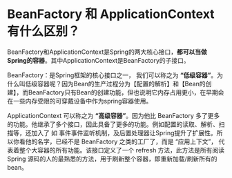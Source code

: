# BeanFactory 和 ApplicationContext有什么区别？

BeanFactory和ApplicationContext是Spring的两大核心接口，**都可以当做Spring的容器**。其中ApplicationContext是BeanFactory的子接口。

BeanFactory：是Spring框架的核心接口之一， 我们可以称之为 **“低级容器”**。为什么叫低级容器呢？因为Bean的生产过程分为【配置的解析】和【Bean的创建】，而BeanFactory只有Bean的创建功能，但也说明它内存占用更小，在早期会在一些内存受限的可穿戴设备中作为spring容器使用。

ApplicationContext 可以称之为 **“高级容器”**。因为他比 BeanFactory 多了更多的功能。他继承了多个接口，因此具备了更多的功能。例如配置的读取、解析、扫描等，还加入了 如 事件事件监听机制，及后置处理器让Spring提升了扩展性。所以你看他的名字，已经不是 BeanFactory 之类的工厂了，而是 “应用上下文”， 代表着整个大容器的所有功能。该接口定义了一个 refresh 方法，此方法是所有阅读 Spring 源码的人的最熟悉的方法，用于刷新整个容器，即重新加载/刷新所有的 bean。
